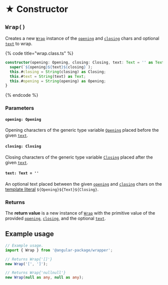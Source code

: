 # ★ Constructor

## `Wrap()`

Creates a new [`Wrap`](description.md) instance of the [`opening`](constructor.md#opening-opening) and [`closing`](constructor.md#closing-closing) chars and optional [`text`](constructor.md#text-text) to wrap.

{% code title="wrap.class.ts" %}
```typescript
constructor(opening: Opening, closing: Closing, text: Text = '' as Text) {
  super(`${opening}${text}${closing}`);
  this.#closing = String(closing) as Closing;
  this.#text = String(text) as Text;
  this.#opening = String(opening) as Opening;
}
```
{% endcode %}

### Parameters

#### `opening: Opening`

Opening characters of the generic type variable [`Opening`](generic-type-variables.md#wrap-opening) placed before the given [`text`](constructor.md#text-text).

#### `closing: Closing`

Closing characters of the generic type variable [`Closing`](generic-type-variables.md#wrap-closing) placed after the given [`text`](constructor.md#text-text).

#### `text: Text = ''`

An optional text placed between the given [`opening`](constructor.md#opening-opening) and [`closing`](constructor.md#closing-closing) chars on the [template literal](https://www.typescriptlang.org/docs/handbook/2/template-literal-types.html) `${Opening}${Text}${Closing}`.

### Returns

The **return value** is a new instance of [`Wrap`](description.md) with the primitive value of the provided [`opening`](constructor.md#opening-opening), [`closing`](constructor.md#closing-closing), and the optional [`text`](constructor.md#text-text).

## Example usage

```typescript
// Example usage.
import { Wrap } from '@angular-package/wrapper';

// Returns Wrap{'[]'}
new Wrap('[', ']');

// Returns Wrap{'nullnull'}
new Wrap(null as any, null as any);
```
